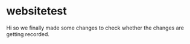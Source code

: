 # websitetest
Hi so we finally made some changes to check whether the changes are getting recorded.
